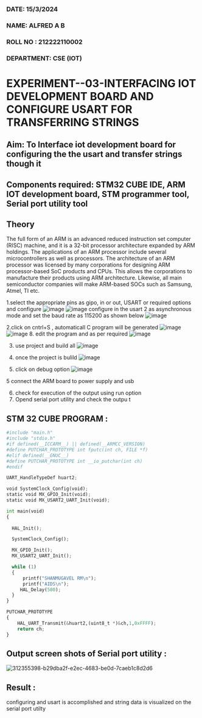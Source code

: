 
###  DATE: 15/3/2024

###  NAME: ALFRED A B
###  ROLL NO : 212222110002
###  DEPARTMENT: CSE (IOT)

# EXPERIMENT--03-INTERFACING IOT DEVELOPMENT BOARD AND CONFIGURE USART FOR TRANSFERRING STRINGS 
## Aim: To Interface iot development board for configuring the the usart and transfer strings though it 
## Components required: STM32 CUBE IDE, ARM IOT development board,  STM programmer tool, Serial port utility tool 
## Theory 
The full form of an ARM is an advanced reduced instruction set computer (RISC) machine, and it is a 32-bit processor architecture expanded by ARM holdings. The applications of an ARM processor include several microcontrollers as well as processors. The architecture of an ARM processor was licensed by many corporations for designing ARM processor-based SoC products and CPUs. This allows the corporations to manufacture their products using ARM architecture. Likewise, all main semiconductor companies will make ARM-based SOCs such as Samsung, Atmel, TI etc.


1.select the appropriate pins as gipo, in or out, USART or required options and configure 
![image](https://user-images.githubusercontent.com/36288975/226189403-f7179f1a-3eae-4637-826b-ab4ec35ba1e1.png)
![image](https://user-images.githubusercontent.com/36288975/226189425-2b2414ce-49b3-4b61-a260-c658cb2e4152.png)
configure in the usart 2 as asynchronous mode and set the baud rate as 115200 as shown below 
![image](https://user-images.githubusercontent.com/36288975/234776631-d6a84ef4-904c-4eac-98ed-ab6253e9379c.png)

  
2.click on cntrl+S , automaticall C program will be generated 
![image](https://user-images.githubusercontent.com/36288975/226189443-8b43451d-0b14-47e4-a20b-cc09c6ad8458.png)
![image](https://user-images.githubusercontent.com/36288975/226189450-85ffa969-2ffb-4788-81e5-72d60fdda0f1.png)
8. edit the program and as per required 
![image](https://user-images.githubusercontent.com/36288975/226189461-a573e62f-a109-4631-a250-a20925758fe0.png)

3. use project and build all 
![image](https://user-images.githubusercontent.com/36288975/226189554-3f7101ac-3f41-48fc-abc7-480bd6218dec.png)
10. once the project is bulild 
![image](https://user-images.githubusercontent.com/36288975/226189577-c61cc1eb-3990-4968-8aa6-aefffc766b70.png)

4. click on debug option 
![image](https://user-images.githubusercontent.com/36288975/226189625-37daa9a3-62e9-42b5-a5ce-2ac63345905b.png)

5 connect the  ARM board to power supply and usb 


6. check for execution of the output using run option
7. Opend serial port utility and check the outpu t



## STM 32 CUBE PROGRAM :
```PYTHON
#include "main.h"
#include "stdio.h"
#if defined(__ICCARM__) || defined(__ARMCC_VERSION)
#define PUTCHAR_PROTOTYPE int fputc(int ch, FILE *f)
#elif defined(__GNUC__)
#define PUTCHAR_PROTOTYPE int __io_putchar(int ch)
#endif

UART_HandleTypeDef huart2;

void SystemClock_Config(void);
static void MX_GPIO_Init(void);
static void MX_USART2_UART_Init(void);

int main(void)
{
  
  HAL_Init();

  SystemClock_Config();

  MX_GPIO_Init();
  MX_USART2_UART_Init();

  while (1)
  {
	  printf("SHANMUGAVEL RM\n");
	  printf("AIDS\n");
	 HAL_Delay(500);
  }
}

PUTCHAR_PROTOTYPE
{
	HAL_UART_Transmit(&huart2,(uint8_t *)&ch,1,0xFFFF);
	return ch;
}
```

## Output screen shots of Serial port utility   :
 
![312355398-b29dba2f-e2ec-4683-be0d-7caeb1c8d2d6](https://github.com/Alfredsec/-EXPERIMENT--03-INTERFACE-IOT-BOARD-AND-CONFIGURE-USART-TO-TRANSFER-STRINGS-/assets/120621608/fc957b97-81bb-4f69-b657-2cd3283df11f)

 
 
## Result :
configuring and usart is accomplished and string data is visualized on the serial port utilty
